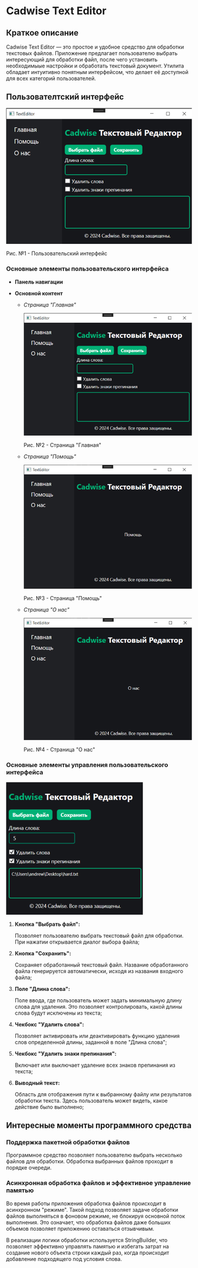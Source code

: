 # Cadwise Text Editor

## Краткое описание

Cadwise Text Editor — это простое и удобное средство для обработки текстовых файлов.
Приложение предлагает пользователю выбрать интересующий для обработки файл, после чего установить необходимыые настройки и
обработать текстовый документ. Утилита обладает интуитивно понятным интерфейсом, что делает её доступной для всех категорий пользователей.

## Пользователтский интерфейс

![Пользовательский интерфейс](./Images/user_interface.png)

Рис. №1 - Пользовательский интерфейс

### Основные элементы пользовательского интерфейса

- **Панель навигации**

- **Основной контент**

  - _Страница "Главная"_

    ![Страница "Главная"](./Images/main_page.png)

    Рис. №2 - Страница "Главная"

  - _Страница "Помощь"_

    ![Страница "Помощь"](./Images/help_page.png)

    Рис. №3 - Страница "Помощь"

  - _Страница "О нас"_

    ![Страница "О нас"](./Images/about_page.png)

    Рис. №4 - Страница "О нас"

### Основные элементы управления пользовательского интерфейса

![Элементы управления](./Images/controls.png)

1. **Кнопка "Выбрать файл":**

   Позволяет пользователю выбрать текстовый файл для обработки. При нажатии открывается диалог выбора файла;

2. **Кнопка "Сохранить":**

   Сохраняет обработанный текстовый файл. Название обработанного файла генерируется автоматически, исходя из названия входного файла;

3. **Поле "Длина слова":**

   Поле ввода, где пользователь может задать минимальную длину слова для удаления. Это позволяет контролировать, какой длины слова будут исключены из текста;

4. **Чекбокс "Удалить слова":**

   Позволяет активировать или деактивировать функцию удаления слов определенной длины, заданной в поле "Длина слова";

5. **Чекбокс "Удалить знаки препинания":**

   Включает или выключает удаление всех знаков препинания из текста;

6. **Выводный текст:**

   Область для отображения пути к выбранному файлу или результатов обработки текста. Здесь пользователь может видеть, какое действие было выполнено;

## Интересные моменты программного средства

### Поддержка пакетной обработки файлов

Программное средство позволяет пользователю выбрать несколько файлов для обработки. Обработка выбранных файлов проходит в порядке очереди.

### Асинхронная обработка файлов и эффективное управление памятью

Во время работы приложения обработка файлов происходит в асинхронном "режиме". Такой подход позволяет задаче обработки файлов выполняться в фоновом режиме,
не блокируя основной поток выполнения. Это означает, что обработка файлов даже больших объемов позволяет приложению оставаться отзывчивым.

В реализации логики обработки используется StringBuilder, что позволяет эффективно управлять памятью и избегать затрат на создание нового объекта строки каждый раз,
когда происходит добавление подходящего под условия слова.
